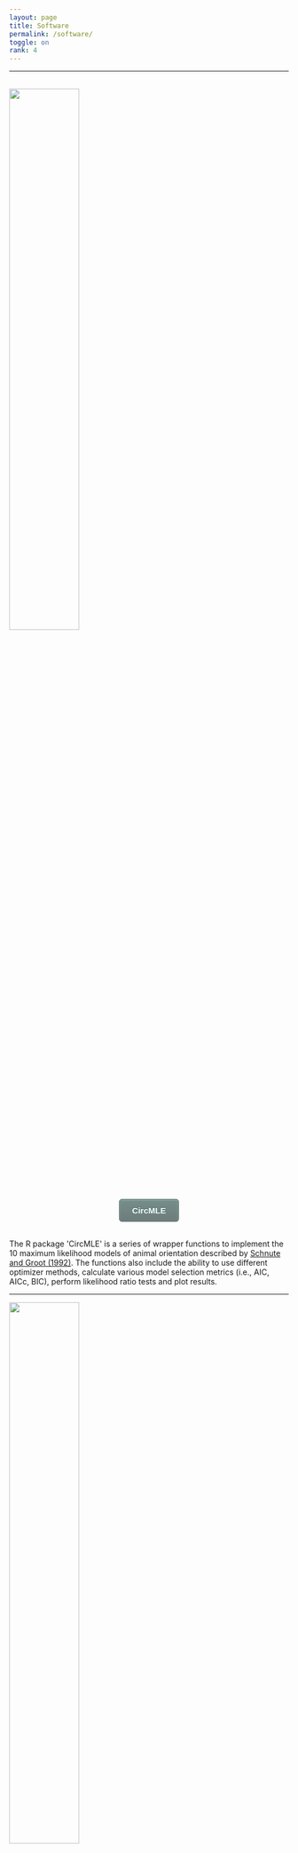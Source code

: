 ```yaml
---
layout: page
title: Software
permalink: /software/
toggle: on
rank: 4
---
```


***

<br>
<div style="margin-bottom: 50px;">
    <img class="float-right" width="50%" src="{{ 'circmle.jpg' | prepend: site.images_dir | prepend: site.baseurl }}" />
</div>
<div style="text-align:center;">
<button style="-moz-box-shadow:inset 0px 1px 3px 0px #91b8b3; -webkit-box-shadow:inset 0px 1px 3px 0px #91b8b3; box-shadow:inset 0px 1px 3px 0px #91b8b3; background:-webkit-gradient(linear, left top, left bottom, color-stop(0.05, #768d87), color-stop(1, #6c7c7c)); background:-moz-linear-gradient(top, #768d87 5%, #6c7c7c 100%); background:-webkit-linear-gradient(top, #768d87 5%, #6c7c7c 100%); background:-o-linear-gradient(top, #768d87 5%, #6c7c7c 100%); background:-ms-linear-gradient(top, #768d87 5%, #6c7c7c 100%); background:linear-gradient(to bottom, #768d87 5%, #6c7c7c 100%); filter:progid:DXImageTransform.Microsoft.gradient(startColorstr='#768d87', endColorstr='#6c7c7c',GradientType=0); background-color:#768d87; -moz-border-radius:5px; -webkit-border-radius:5px; border-radius:5px; border:1px solid #566963; display:inline-block; cursor:pointer; color:#ffffff; font-family:Arial; font-size:15px; font-weight:bold; padding:11px 23px; text-decoration:none; text-shadow:0px -1px 0px #2b665e;" onclick="window.location.href='https://cran.r-project.org/web/packages/CircMLE';">CircMLE</button>
</div>
<br>

The R package 'CircMLE' is a series of wrapper functions to implement the 10 maximum likelihood models of animal orientation described by [Schnute and Groot (1992)](https://doi.org/10.1016/S0003-3472(05)80068-5). The functions also include the ability to use different optimizer methods, calculate various model selection metrics (i.e., AIC, AICc, BIC), perform likelihood ratio tests and plot results.

***

<div style="margin-bottom: 50px;">
    <img class="float-right" width="50%" src="{{ 'optm.jpg' | prepend: site.images_dir | prepend: site.baseurl }}" />
</div>
<div style="text-align:center;">
<button style="-moz-box-shadow:inset 0px 1px 3px 0px #91b8b3; -webkit-box-shadow:inset 0px 1px 3px 0px #91b8b3; box-shadow:inset 0px 1px 3px 0px #91b8b3; background:-webkit-gradient(linear, left top, left bottom, color-stop(0.05, #768d87), color-stop(1, #6c7c7c)); background:-moz-linear-gradient(top, #768d87 5%, #6c7c7c 100%); background:-webkit-linear-gradient(top, #768d87 5%, #6c7c7c 100%); background:-o-linear-gradient(top, #768d87 5%, #6c7c7c 100%); background:-ms-linear-gradient(top, #768d87 5%, #6c7c7c 100%); background:linear-gradient(to bottom, #768d87 5%, #6c7c7c 100%); filter:progid:DXImageTransform.Microsoft.gradient(startColorstr='#768d87', endColorstr='#6c7c7c',GradientType=0); background-color:#768d87; -moz-border-radius:5px; -webkit-border-radius:5px; border-radius:5px; border:1px solid #566963; display:inline-block; cursor:pointer; color:#ffffff; font-family:Arial; font-size:15px; font-weight:bold; padding:11px 23px; text-decoration:none; text-shadow:0px -1px 0px #2b665e;" onclick="window.location.href='https://cran.r-project.org/web/packages/OptM';">OptM</button>
</div>
<br>

The R package 'OptM' is a tool I am developing to determine the optimal number of migration edges on a population tree using the [_TREEMIX_](https://bitbucket.org/nygcresearch/treemix/wiki/Home) software. Currently, _TREEMIX_ recommends to stop adding migration edges when 99.8% of the observed variation is explained by the model.  Using OptM, one can use either an _ad hoc_ statistic based on the second-order rate of change in likelihood (what I call "_Δm_") or a series of linear modeling approaches to determine the optimal cutoff using a more quantitative approach.
OptM is currently available on CRAN in a beta-testing phase.  Please check it out and let me know how it can improve!

<br>

***

<div style="text-align:center;margin-top: 50px;">
<button style="-moz-box-shadow:inset 0px 1px 3px 0px #91b8b3; -webkit-box-shadow:inset 0px 1px 3px 0px #91b8b3; box-shadow:inset 0px 1px 3px 0px #91b8b3; background:-webkit-gradient(linear, left top, left bottom, color-stop(0.05, #768d87), color-stop(1, #6c7c7c)); background:-moz-linear-gradient(top, #768d87 5%, #6c7c7c 100%); background:-webkit-linear-gradient(top, #768d87 5%, #6c7c7c 100%); background:-o-linear-gradient(top, #768d87 5%, #6c7c7c 100%); background:-ms-linear-gradient(top, #768d87 5%, #6c7c7c 100%); background:linear-gradient(to bottom, #768d87 5%, #6c7c7c 100%); filter:progid:DXImageTransform.Microsoft.gradient(startColorstr='#768d87', endColorstr='#6c7c7c',GradientType=0); background-color:#768d87; -moz-border-radius:5px; -webkit-border-radius:5px; border-radius:5px; border:1px solid #566963; display:inline-block; cursor:pointer; color:#ffffff; font-family:Arial; font-size:15px; font-weight:bold; padding:11px 23px; text-decoration:none; text-shadow:0px -1px 0px #2b665e;" onclick="window.location.href='https://rfitak.shinyapps.io/circbio/';">Circular Stats Online Calculator</button>
</div>
<br>
This web app takes you to a simple online calculator to use for graphing circular data (a dataset of angles), calculating the circular mean, performing the Rayleigh test, and comparing two groups.  The calculator is designed to be simple, intuitive, and for particular use in conjunction with the Pill Bug Lab (see link below).
<html>
<head><title>Circular Calculator</title></head>
<body>
<iframe id="Circular Calculator" src="https://rfitak.shinyapps.io/circbio/" style="border: none; width: 100%; height: 850px" frameborder="0"></iframe>
</body>
</html>

<div style="text-align:center;">
<button style="-moz-box-shadow:inset 0px 1px 3px 0px #91b8b3; -webkit-box-shadow:inset 0px 1px 3px 0px #91b8b3; box-shadow:inset 0px 1px 3px 0px #91b8b3; background:-webkit-gradient(linear, left top, left bottom, color-stop(0.05, #768d87), color-stop(1, #6c7c7c)); background:-moz-linear-gradient(top, #768d87 5%, #6c7c7c 100%); background:-webkit-linear-gradient(top, #768d87 5%, #6c7c7c 100%); background:-o-linear-gradient(top, #768d87 5%, #6c7c7c 100%); background:-ms-linear-gradient(top, #768d87 5%, #6c7c7c 100%); background:linear-gradient(to bottom, #768d87 5%, #6c7c7c 100%); filter:progid:DXImageTransform.Microsoft.gradient(startColorstr='#768d87', endColorstr='#6c7c7c',GradientType=0); background-color:#768d87; -moz-border-radius:5px; -webkit-border-radius:5px; border-radius:5px; border:1px solid #566963; display:inline-block; cursor:pointer; color:#ffffff; font-family:Arial; font-size:15px; font-weight:bold; padding:11px 23px; text-decoration:none; text-shadow:0px -1px 0px #2b665e;" onclick="window.location.href='https://rfitak.github.io/Circular_Biology/';">Pill Bug Lab</button>
</div>

<br>

***

<br>

**Publications using this software**

1. __CircMLE__
  - [Fitak RR and Johnsen S. (2017) Bringing the analysis of animal orientation data full circle: model-based approaches with maximum likelihood. _J Exp Biol_ 220: 3878-3882.](https://doi.org/10.1242/jeb.167056)
2. __CircMLE__
  - [Kingston ACN, Chappell DR, Speiser DI. (2018) Evidence for spatial vision in _Chiton tuberculatus_, a chiton with eyespots. _J Exp Biol_ 221: jeb183632.](https://doi.org/10.1242/jeb.183632)
3. __CircMLE__
  - [Sumner-Rooney L, Kirwan JD, Lowe E, Ulrich-Luter E. (2020) Extraocular vision in a brittle star Is mediated by chromatophore movement in response to ambient light. _Curr Biol_ 30: 1-9.](https://doi.org/10.1016/j.cub.2019.11.042)
4. __CircMLE__
  - [Fitak RR, Wheeler BR, Johnsen S. (2020) Effect of a magnetic pulse on orientation behavior in rainbow trout (<i>Oncorhynchus mykiss</i>). _Behav Proc_ 172:104058.](https://doi.org/10.1016/j.beproc.2020.104058)
5. __CircMLE__
  - [Diego‐Rasilla FJ, Luengo RM. (2020) Magnetic compass orientation in common midwife toad tadpoles, <i>Alytes obstetricans</i> (Anura, Alytidae). _J Ethol_ in press.](https://doi.org/10.1007/s10164-020-00653-3)
7. __CircMLE__
  - [Landler L, Ruxton G, Malkemper P. (2020). Grouped circular data in biology: advice for effectively implementing statistical procedures. _Behav Ecol Sociobiol_ 74: 100.](https://doi.org/10.1007/s00265-020-02881-6)
8. __CircMLE__
  - [Caspar K, Moldenhauer K, Moritz R, Němec P, Malkemper P, Begall, S. (2020). Eyes are essential for magnetoreception in a mammal. _J R Soc Interface_ 17:20200513.](https://doi.org/10.1098/rsif.2020.0513)
9. __CircMLE__
  - [Ojeda V, Schaaf A, Altamirano TA, Bonaparte B, Bragagnolo L, Chazarreta L, Cockle K, Dias R, Di Sallo F, Ibarra JT, Ippi S, Jauregui A, Jiménez JE, Lammertink M, López F, Montellano MGN, de la Peña M, Rivera L, Vivanco C, Santillán M, Soto GE, Vergara PM, Wynia A, Politi N. (2021). Latitude does not influence cavity entrance orientation of South American avian excavators. _Auk_ 138:1-14](https://doi.org/10.1093/ornithology/ukaa064)
**Data Sets, Databases, Other**

* [Puma Genetic Database](https://www.arcgis.com/home/item.html?id=4d9e04e504bb453691fbff736df49b3b)

**Contributors**

* [TBD](https://github.com/rfitak)

